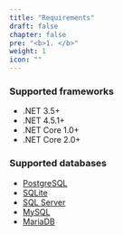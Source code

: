 ```yaml
---
title: "Requirements"
draft: false
chapter: false
pre: "<b>1. </b>"
weight: 1
icon: ""
---
```


### Supported frameworks

- .NET 3.5+
- .NET 4.5.1+
- .NET Core 1.0+
- .NET Core 2.0+

### Supported databases

- [PostgreSQL](/requirements/postgresql/)
- [SQLite](/requirements/sqlite/)
- [SQL Server](/requirements/sqlserver/)
- [MySQL](/requirements/mysql/)
- [MariaDB](/requirements/mariadb/)

